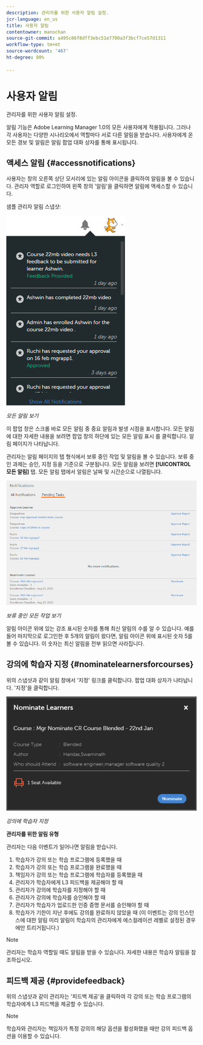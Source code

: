 ```yaml
---
description: 관리자를 위한 사용자 알림 설정.
jcr-language: en_us
title: 사용자 알림
contentowner: manochan
source-git-commit: a495c86f8dff3ebc51e7700a3f3bcf7ce57d1311
workflow-type: tm+mt
source-wordcount: '467'
ht-degree: 80%

---
```




# 사용자 알림

관리자를 위한 사용자 알림 설정.

알림 기능은 Adobe Learning Manager 1.0의 모든 사용자에게 적용됩니다. 그러나 각 사용자는 다양한 시나리오에서 역할마다 서로 다른 알림을 받습니다. 사용자에게 온 모든 경보 및 알림은 알림 팝업 대화 상자를 통해 표시됩니다.

## 액세스 알림 {#accessnotifications}

사용자는 창의 오른쪽 상단 모서리에 있는 알림 아이콘을 클릭하여 알림을 볼 수 있습니다. 관리자 역할로 로그인하여 왼쪽 창의 &#39;알림&#39;을 클릭하면 알림에 액세스할 수 있습니다.

샘플 관리자 알림 스냅샷:

![](assets/manager-notifications-2.png)

*모든 알림 보기*

이 팝업 창은 스크롤 바로 모든 알림 중 중요 알림과 발생 시점을 표시합니다. 모든 알림에 대한 자세한 내용을 보려면 팝업 창의 하단에 있는 모든 알림 표시 를 클릭합니다. 알림 페이지가 나타납니다.

관리자는 알림 페이지의 탭 형식에서 보류 중인 작업 및 알림을 볼 수 있습니다. 보류 중인 과제는 승인, 지정 등을 기준으로 구분됩니다. 모든 알림을 보려면 **[!UICONTROL 모든 알림]** 탭. 모든 알림 탭에서 알림은 날짜 및 시간순으로 나열됩니다.

![](assets/manager-notifications-page.png)

*보류 중인 모든 작업 보기*

알림 아이콘 위에 있는 강조 표시된 숫자를 통해 최신 알림의 수를 알 수 있습니다. 예를 들어 마지막으로 로그인한 후 5개의 알림이 왔다면, 알림 아이콘 위에 표시된 숫자 5를 볼 수 있습니다. 이 숫자는 최신 알림을 전부 읽으면 사라집니다.

## 강의에 학습자 지정 {#nominatelearnersforcourses}

위의 스냅샷과 같이 알림 창에서 &#39;지정&#39; 링크를 클릭합니다. 팝업 대화 상자가 나타납니다. &#39;지정&#39;을 클릭합니다.

![](assets/nominate-learners.png)

*강의에 학습자 지정*

**관리자를 위한 알림 유형**

관리자는 다음 이벤트가 일어나면 알림을 받습니다.

1. 학습자가 강의 또는 학습 프로그램에 등록했을 때
1. 학습자가 강의 또는 학습 프로그램을 완료했을 때
1. 책임자가 강의 또는 학습 프로그램에 학습자를 등록했을 때
1. 관리자가 학습자에게 L3 피드백을 제공해야 할 때
1. 관리자가 강의에 학습자를 지정해야 할 때
1. 관리자가 강의에 학습자를 승인해야 할 때
1. 관리자가 학습자가 업로드한 인증 증명 문서를 승인해야 할 때
1. 학습자가 기한이 지난 후에도 강의를 완료하지 않았을 때 (이 이벤트는 강의 인스턴스에 대한 알림 미리 알림이 학습자의 관리자에게 에스컬레이션 레벨로 설정된 경우에만 트리거됩니다.)

>[!NOTE]
>
>관리자는 학습자 역할일 때도 알림을 받을 수 있습니다. 자세한 내용은 학습자 알림을 참조하십시오.

## 피드백 제공 {#providefeedback}

위의 스냅샷과 같이 관리자는 &#39;피드백 제공&#39;을 클릭하여 각 강의 또는 학습 프로그램의 학습자에게 L3 피드백을 제공할 수 있습니다.

>[!NOTE]
>
>학습자와 관리자는 책임자가 특정 강의의 해당 옵션을 활성화했을 때만 강의 피드백 옵션을 이용할 수 있습니다.
